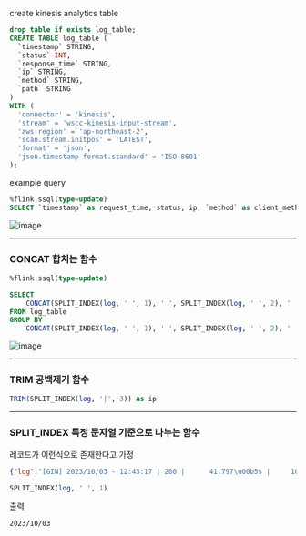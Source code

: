 create kinesis analytics table
```sql
drop table if exists log_table;
CREATE TABLE log_table (
  `timestamp` STRING,
  `status` INT,
  `response_time` STRING,
  `ip` STRING,
  `method` STRING,
  `path` STRING
)
WITH (
  'connector' = 'kinesis',
  'stream' = 'wscc-kinesis-input-stream',
  'aws.region' = 'ap-northeast-2',
  'scan.stream.initpos' = 'LATEST',
  'format' = 'json',
  'json.timestamp-format.standard' = 'ISO-8601'
);
```

example query
```sql
%flink.ssql(type=update)
SELECT `timestamp` as request_time, status, ip, `method` as client_method, path FROM log_table;
```
![image](https://github.com/demopassword/SQL/assets/145639874/4c800f1f-50d4-49d3-ad45-8979ae10dce6)


---

### CONCAT 합치는 함수
```sql
%flink.ssql(type=update)

SELECT
    CONCAT(SPLIT_INDEX(log, ' ', 1), ' ', SPLIT_INDEX(log, ' ', 2), ' ', SPLIT_INDEX(log, ' ', 3)) as time_request
FROM log_table
GROUP BY
    CONCAT(SPLIT_INDEX(log, ' ', 1), ' ', SPLIT_INDEX(log, ' ', 2), ' ', SPLIT_INDEX(log, ' ', 3))
```
![image](https://github.com/demopassword/SQL/assets/145639874/9058f0ed-430e-4375-9b83-db71bebe8ff8)

---

### TRIM 공백제거 함수
```sql
TRIM(SPLIT_INDEX(log, '|', 3)) as ip
```
---

### SPLIT_INDEX 특정 문자열 기준으로 나누는 함수
레코드가 이런식으로 존재한다고 가정
```json
{"log":"[GIN] 2023/10/03 - 12:43:17 | 200 |      41.797\u00b5s |     10.20.14.80 | GET      \"/health\""}
```
```sql
SPLIT_INDEX(log, ' ', 1)
```

출력
```
2023/10/03
```
